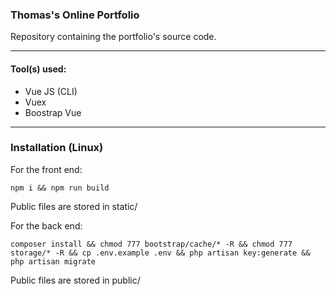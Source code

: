 ### Thomas's Online Portfolio
Repository containing the portfolio's source code.

***

#### **Tool(s) used**:

- Vue JS (CLI)
- Vuex
- Boostrap Vue

***

### **Installation** (Linux)

For the front end:

```npm i && npm run build```

Public files are stored in static/

For the back end:

```composer install && chmod 777 bootstrap/cache/* -R && chmod 777 storage/* -R && cp .env.example .env && php artisan key:generate && php artisan migrate```

Public files are stored in public/
